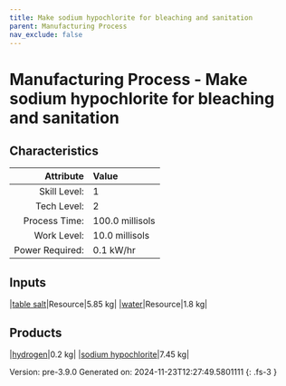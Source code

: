 ```yaml
---
title: Make sodium hypochlorite for bleaching and sanitation
parent: Manufacturing Process
nav_exclude: false
---
```

# Manufacturing Process - Make sodium hypochlorite for bleaching and sanitation


## Characteristics

| Attribute      | Value |
|--------:|:------|
|Skill Level:|1|
|Tech Level:|2|
|Process Time:|100.0 millisols|
|Work Level:|10.0 millisols|
|Power Required:|0.1 kW/hr|

## Inputs

|[table salt](../resource/table-salt.html)|Resource|5.85 kg|
|[water](../resource/water.html)|Resource|1.8 kg|

## Products

|[hydrogen](../resource/hydrogen.html)|0.2 kg|
|[sodium hypochlorite](../resource/sodium-hypochlorite.html)|7.45 kg|


Version: pre-3.9.0 Generated on: 2024-11-23T12:27:49.5801111
{: .fs-3 }

